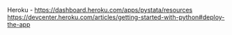 Heroku - https://dashboard.heroku.com/apps/pystata/resources
https://devcenter.heroku.com/articles/getting-started-with-python#deploy-the-app